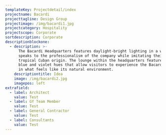 ```yaml
---
templateKey: Projectdetail/index
projectname: Bacardi
projecttagline: Design Group
projectimage: /img/bacardi1.jpg
projectcategory: Hospitality
projectscope: Corporate
sortdescription: Corporate
descriptionblockone:
  - description: >-
      The Bacardi Headquarters features daylight-bright lighting in a way that
      speaks to the professionalism of the company while imitating their
      tropical Cuban origin. The lounge within the headquarters features cooler
      blue and violet hues that allow visitors to experience the Bacardi product
      in what feels like its natural environment.
    descriptiontitle: Idea
    image: /img/bacardi2.jpg
    imagepos: left
extrafield:
  - label: Architect
    value: Test
  - label: GY Team Member
    value: Test
  - label: General Contractor
    value: Test
  - label: Consultants
    value: Test
---
```


